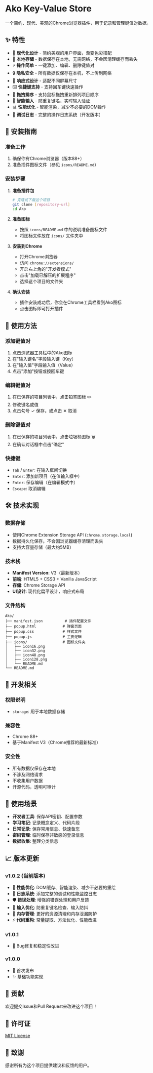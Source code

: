 # Ako Key-Value Store

一个简约、现代、美观的Chrome浏览器插件，用于记录和管理键值对数据。

## ✨ 特性

- 🎨 **现代化设计** - 简约美观的用户界面，渐变色彩搭配
- 💾 **本地存储** - 数据保存在本地，无需网络，不会因清理缓存而丢失
- ⚡ **操作简单** - 一键添加、编辑、删除键值对
- 🔒 **隐私安全** - 所有数据仅保存在本机，不上传到网络
- 📱 **响应式设计** - 适配不同屏幕尺寸
- ⌨️ **快捷键支持** - 支持回车键快速操作
- 🚚 **拖拽排序** - 支持鼠标拖拽重新排列项目顺序
- 🎯 **智能输入** - 防重复键名，实时输入验证
- 📊 **性能优化** - 智能渲染，减少不必要的DOM操作
- 📝 **调试日志** - 完整的操作日志系统（开发版本）

## 🚀 安装指南

### 准备工作
1. 确保你有Chrome浏览器（版本88+）
2. 准备插件图标文件（参见 `icons/README.md`）

### 安装步骤
1. **准备插件包**
   ```bash
   # 克隆或下载这个项目
   git clone [repository-url]
   cd Ako
   ```

2. **准备图标**
   - 按照 `icons/README.md` 中的说明准备图标文件
   - 将图标文件放在 `icons/` 文件夹中

3. **安装到Chrome**
   - 打开Chrome浏览器
   - 访问 `chrome://extensions/`
   - 开启右上角的"开发者模式"
   - 点击"加载已解压的扩展程序"
   - 选择这个项目的文件夹

4. **确认安装**
   - 插件安装成功后，你会在Chrome工具栏看到Ako图标
   - 点击图标即可打开插件

## 📖 使用方法

### 添加键值对
1. 点击浏览器工具栏中的Ako图标
2. 在"输入键名"字段输入键（Key）
3. 在"输入值"字段输入值（Value）
4. 点击"添加"按钮或按回车键

### 编辑键值对
1. 在已保存的项目列表中，点击铅笔图标 ✏️
2. 修改键名或值
3. 点击勾号 ✓ 保存，或点击 ✕ 取消

### 删除键值对
1. 在已保存的项目列表中，点击垃圾桶图标 🗑️
2. 在确认对话框中点击"确定"

### 快捷键
- `Tab` / `Enter`: 在输入框间切换
- `Enter`: 添加新项目（在值输入框中）
- `Enter`: 保存编辑（在编辑模式中）
- `Escape`: 取消编辑

## 🛠️ 技术实现

### 数据存储
- 使用Chrome Extension Storage API (`chrome.storage.local`)
- 数据持久化保存，不会因浏览器缓存清理而丢失
- 支持大容量存储（最大约5MB）

### 技术栈
- **Manifest Version**: V3（最新版本）
- **前端**: HTML5 + CSS3 + Vanilla JavaScript
- **存储**: Chrome Storage API
- **UI设计**: 现代化扁平设计，响应式布局

### 文件结构
```
Ako/
├── manifest.json          # 插件配置文件
├── popup.html            # 弹窗页面
├── popup.css             # 样式文件
├── popup.js              # 主要逻辑
├── icons/                # 图标文件夹
│   ├── icon16.png
│   ├── icon32.png
│   ├── icon48.png
│   ├── icon128.png
│   └── README.md
└── README.md
```

## 🔧 开发相关

### 权限说明
- `storage`: 用于本地数据存储

### 兼容性
- Chrome 88+
- 基于Manifest V3（Chrome推荐的最新标准）

### 安全性
- 所有数据仅保存在本地
- 不涉及网络请求
- 不收集用户数据
- 开源代码，透明可审计

## 📝 使用场景

- **开发者工具**: 保存API密钥、配置参数
- **学习笔记**: 记录概念定义、代码片段
- **日常记录**: 保存常用信息、快速备忘
- **密码管理**: 临时保存非敏感的登录信息
- **数据收集**: 整理分类信息

## 📈 版本更新

### v1.0.2 (当前版本)
- 🚀 **性能优化**: DOM缓存、智能渲染、减少不必要的重绘
- 📝 **日志系统**: 添加完整的调试和性能监控日志
- 🛡️ **错误处理**: 增强的错误处理和用户反馈
- 🎯 **输入优化**: 防重复键名检查、输入防抖
- 🧹 **内存管理**: 更好的资源清理和内存泄漏防护
- ⚡ **代码重构**: 常量提取、方法优化、性能改进

### v1.0.1
- 🐛 Bug修复和稳定性改进

### v1.0.0
- 🎉 首次发布
- ✨ 基础功能实现

## 🤝 贡献

欢迎提交Issue和Pull Request来改进这个项目！

## 📄 许可证

[MIT License](LICENSE)

## 🙏 致谢

感谢所有为这个项目提供建议和反馈的用户。
